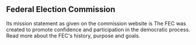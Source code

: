 ## Federal Election Commission

Its mission statement as given on the commission website is The FEC was created to promote confidence and participation in the democratic process. Read more about the FEC's history, purpose and goals.
